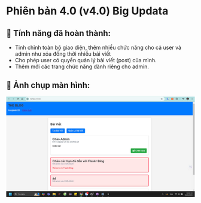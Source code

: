 
# Phiên bản 4.0 (v4.0) Big Updata
## 🔹 Tính năng đã hoàn thành:
- Tinh chỉnh toàn bộ giao diện, thêm nhiều chức năng cho cả user và admin như xóa đồng thời nhiều bài viết 
- Cho phép user có quyền quản lý bài viết (post) của mình.
- Thêm mới các trang chức năng dành riêng cho admin.

## 🔹 Ảnh chụp màn hình:
![giao diện hiện tại](z6349219588783_391cd90e651df197d9db9ac38ea841be.jpg)